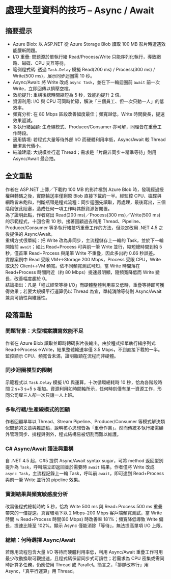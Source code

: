 # 處理大型資料的技巧 – Async / Await

## 摘要提示
- Azure Blob: 以 ASP.NET 從 Azure Storage Blob 讀取 100 MB 影片時遭遇效能腰斬問題。  
- I/O 重疊: 問題源於單執行緒 Read/Process/Write 只能序列化執行，導致網路、磁碟、CPU 交互等待。  
- 範例程式碼: 透過 `Task.Delay` 模擬 Read(200 ms) / Process(300 ms) / Write(500 ms)，展示同步迴圈需 10 秒。  
- Async/Await: 將 Write 改成 `async Task`，並在下一輪迴圈前 `await` 前一次 Write，立即回傳以擠壓空檔。  
- 效能提升: 重構後總時間縮短為 5 秒，效能約提升 2 倍。  
- 資源利用: I/O 與 CPU 可同時忙碌，解決「三個員工、但一次只動一人」的低效率。  
- 頻寬分析: 在 80 Mbps 區段改善幅度最佳；頻寬越低，Write 時間變長，提速效果遞減。  
- 多執行緒回顧: 生產線模式、Producer/Consumer 亦可解，同理皆在重疊工作時段。  
- 適用情境: 若程式大量等待外部 I/O 而硬體利用率低，Async/Await 較 Thread 簡潔且代價小。  
- 結論建議: 大規模並行選 Thread；需求是「片段非同步＋精準等待」則用 Async/Await 最合拍。  

## 全文重點
作者在 ASP.NET 上傳／下載約 100 MB 的影片檔到 Azure Blob 時，發現經過授權與轉碼之後，實際輸送率僅剩原 Blob 直接下載的一半。經監控 CPU、磁碟與網路皆未飽和，判斷瓶頸是程式流程：同步迴圈先讀取，再處理，最後寫出，三個階段彼此阻塞，造成任何一項工作時其餘資源皆閒置。  
為了證明此點，作者寫出 Read(200 ms)／Process(300 ms)／Write(500 ms) 的示範程式，十回合需 10 秒。接著回顧過去利用 Thread、Pipeline、Producer/Consumer 等多執行緒技巧重疊工作的方法，但決定改用 .NET 4.5 之後提供的 Async/Await。  
重構方式很單純：把 Write 改為非同步，主流程儲存上一輪的 Task，並於下一輪開始前 `await`；如此 Read+Process 可與前一筆 Write 並行，縮短總時間到約 5 秒，僅首筆 Read+Process 與尾筆 Write 不重疊，因此多出約 0.66 秒誤差。  
實際案例中 Read 受限 VM↔Storage 200 Mbps，Process 受限 CPU，Write 取決於 Client↔VM 頻寬。依不同頻寬測試可知，當 Write 時間落在 Read+Process 時間附近（約 80 Mbps）提速最明顯，隨頻寬降低而 Write 變長，改善幅度趨於 0。  
結論指出：凡是「程式經常等待 I/O」而硬體整體利用率又低時，重疊等待即可獲得效果；若要大規模平行運算仍以 Thread 為宜，單純消除等待則 Async/Await 兼具可讀性與維護性。  

## 段落重點
### 問題背景：大型檔案讀寫效能不足
作者在 Azure Blob 讀取並即時轉碼影片後輸出，由於程式採單執行緒序列式 Read→Process→Write，結果整體輸送率僅 3.5 Mbps，不到直接下載的一半。監控顯示 CPU、頻寬皆未滿，證明瓶頸在流程而非硬體。

### 同步迴圈模型的限制
示範程式以 `Task.Delay` 模擬 I/O 與運算，十次循環總耗時 10 秒，恰為各階段時間 2 s+3 s+5 s 相加。資源利用如時間軸所示，任何時刻僅有單一資源工作，形同公司雇三人卻一次只讓一人上班。

### 多執行緒/生產線模式的回顧
作者回顧早年以 Thread、Stream Pipeline、Producer/Consumer 等模式解決類似問題的文章與雜誌稿，說明核心思想皆為「重疊作業」。然而傳統多執行緒需額外管理同步、排程與例外，程式結構易被切割而難以維護。

### C# Async/Await 語法與重構
自 .NET 4.5 起，C#5 提供 Async/Await syntax sugar，可將 method 返回型別提升為 `Task`，呼叫端立即返回並於需要時 `await` 結果。作者僅將 Write 改成 `async Task`，主流程記錄上一輪 Task，呼叫前 `await`，即可達到 Read+Process 與前一筆 Write 並行的 pipeline 效果。

### 實測結果與頻寬敏感度分析
改寫後程式總耗時約 5 秒，恰為 Write 500 ms 與 Read+Process 500 ms 重疊帶來的一倍提速。真實環境下以 2 Mbps–200 Mbps 客戶端頻寬測試，當 Write 時間 ≒ Read+Process 時間(80 Mbps) 時改善率 181%；頻寬降低導致 Write 偏長，提速比降至 102%。顯示 Async 僅能消除「等待」，無法提高單項 I/O 上限。

### 總結：何時選擇 Async/Await
若應用流程包含大量 I/O 等待而硬體利用率低，利用 Async/Await 重疊工作可用最少改動換取可觀提速，且程式碼保留同步式可讀性；若需求為 CPU 密集或需同時計算多任務，仍應使用 Thread 或 Parallel。簡言之，「排隊改串行」用 Async，「真平行運算」用 Thread。